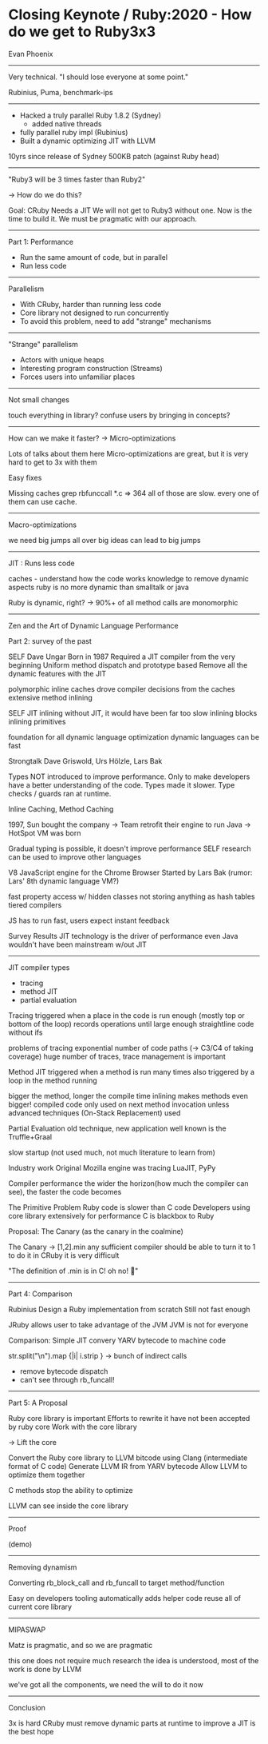 # Closing Keynote / Ruby:2020 - How do we get to Ruby3x3

Evan Phoenix

---

Very technical. "I should lose everyone at some point."

Rubinius, Puma, benchmark-ips

----

- Hacked a truly parallel Ruby 1.8.2 (Sydney)
   - added native threads
- fully parallel ruby impl (Rubinius)
- Built a dynamic optimizing JIT with LLVM

10yrs since release of Sydney
500KB patch (against Ruby head)

----

"Ruby3 will be 3 times faster than Ruby2"

-> How do we do this?

Goal: CRuby Needs a JIT
We will not get to Ruby3 without one. Now is the time to build it. We must be pragmatic with our approach.

---

Part 1: Performance

- Run the same amount of code, but in parallel
- Run less code

----

Parallelism

- With CRuby, harder than running less code
- Core library not designed to run concurrently
- To avoid this problem, need to add "strange" mechanisms

----

"Strange" parallelism

- Actors with unique heaps
- Interesting program construction (Streams)
- Forces users into unfamiliar places

----

Not small changes

touch everything in library? confuse users by bringing in concepts?

----

How can we make it faster?
-> Micro-optimizations

Lots of talks about them here
Micro-optimizations are great, but it is very hard to get to 3x with them

Easy fixes

Missing caches
grep rbfunccall *.c => 364
all of those are slow. every one of them can use cache.

----

Macro-optimizations

we need big jumps all over
big ideas can lead to big jumps

----

JIT : Runs less code

caches - understand how the code works
knowledge to remove dynamic aspects
ruby is no more dynamic than smalltalk or java

Ruby is dynamic, right?
-> 90%+ of all method calls are monomorphic

---

Zen and the Art of Dynamic Language Performance

Part 2: survey of the past

SELF
Dave Ungar
Born in 1987
Required a JIT compiler from the very beginning
Uniform method dispatch and prototype based
Remove all the dynamic features with the JIT

polymorphic inline caches
drove compiler decisions from the caches
extensive method inlining

SELF JIT inlining
without JIT, it would have been far too slow
inlining blocks
inlining primitives

foundation for all dynamic language optimization
dynamic languages can be fast

Strongtalk
Dave Griswold, Urs Hölzle, Lars Bak

Types NOT introduced to improve performance. Only to make developers have a better understanding of the code. Types made it slower. Type checks / guards ran at runtime.

Inline Caching, Method Caching

1997, Sun bought the company -> Team retrofit their engine to run Java -> HotSpot VM was born

Gradual typing is possible, it doesn't improve performance
SELF research can be used to improve other languages

V8
JavaScript engine for the Chrome Browser
Started by Lars Bak
(rumor: Lars' 8th dynamic language VM?)

fast property access w/ hidden classes
not storing anything as hash tables
tiered compilers

JS has to run fast, users expect instant feedback

Survey Results
JIT technology is the driver of performance
even Java wouldn't have been mainstream w/out JIT

----

JIT compiler types

- tracing
- method JIT
- partial evaluation

Tracing
triggered when a place in the code is run enough
(mostly top or bottom of the loop)
records operations until large enough
straightline code without ifs

problems of tracing
exponential number of code paths (-> C3/C4 of taking coverage)
huge number of traces, trace management is important

Method JIT
triggered when a method is run many times
  also triggered by a loop in the method running

bigger the method, longer the compile time
inlining makes methods even bigger!
compiled code only used on next method invocation
  unless advanced techniques (On-Stack Replacement) used
  
Partial Evaluation
old technique, new application
well known is the Truffle+Graal

slow startup
(not used much, not much literature to learn from)

Industry work
Original Mozilla engine was tracing
LuaJIT, PyPy

Compiler performance
the wider the horizon(how much the compiler can see), the faster the code becomes

The Primitive Problem
Ruby code is slower than C code
Developers using core library extensively for performance
C is blackbox to Ruby

Proposal: The Canary (as the canary in the coalmine)

The Canary -> [1,2].min
any sufficient compiler should be able to turn it to 1
to do it in CRuby it is very difficult

"The definition of .min is in C! oh no! 💩"

----

Part 4: Comparison

Rubinius
Design a Ruby implementation from scratch
Still not fast enough

JRuby
allows user to take advantage of the JVM
JVM is not for everyone

Comparison: Simple JIT
convery YARV bytecode to machine code

str.split("\n").map {|i| i.strip }
-> bunch of indirect calls
  - remove bytecode dispatch
  - can't see through rb_funcall!

---

Part 5: A Proposal

Ruby core library is important
Efforts to rewrite it have not been accepted by ruby core
Work with the core library

-> Lift the core

Convert the Ruby core library to LLVM bitcode using Clang
(intermediate format of C code)
Generate LLVM IR from YARV bytecode
Allow LLVM to optimize them together

C methods stop the ability to optimize

LLVM can see inside the core library

----

Proof

(demo)

----

Removing dynamism

Converting rb_block_call and rb_funcall to target method/function

Easy on developers
tooling automatically adds helper code
reuse all of current core library

----

MIPASWAP

Matz is pragmatic, and so we are pragmatic

this one does not require much research
the idea is understood, most of the work is done by LLVM

we've got all the components, we need the will to do it now

-----

Conclusion

3x is hard
CRuby must remove dynamic parts at runtime to improve
a JIT is the best hope

